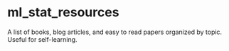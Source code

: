 # ml_stat_resources
A list of books, blog articles, and easy to read papers organized by topic. Useful for self-learning.
